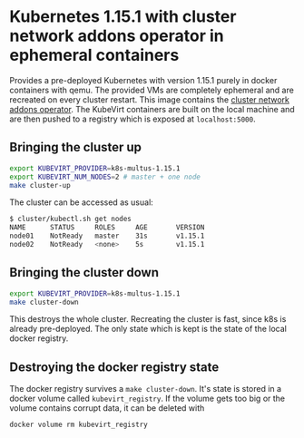 # Kubernetes 1.15.1 with cluster network addons operator in ephemeral containers

Provides a pre-deployed Kubernetes with version 1.15.1 purely in docker
containers with qemu. The provided VMs are completely ephemeral and are
recreated on every cluster restart. This image contains the
[cluster network addons operator](https://github.com/kubevirt/cluster-network-addons-operator).
The KubeVirt containers are built on the
local machine and are then pushed to a registry which is exposed at
`localhost:5000`.

## Bringing the cluster up

```bash
export KUBEVIRT_PROVIDER=k8s-multus-1.15.1
export KUBEVIRT_NUM_NODES=2 # master + one node
make cluster-up
```

The cluster can be accessed as usual:

```bash
$ cluster/kubectl.sh get nodes
NAME      STATUS     ROLES     AGE       VERSION
node01    NotReady   master    31s       v1.15.1
node02    NotReady   <none>    5s        v1.15.1
```

## Bringing the cluster down

```bash
export KUBEVIRT_PROVIDER=k8s-multus-1.15.1
make cluster-down
```

This destroys the whole cluster. Recreating the cluster is fast, since k8s is
already pre-deployed. The only state which is kept is the state of the local
docker registry.

## Destroying the docker registry state

The docker registry survives a `make cluster-down`. It's state is stored in a
docker volume called `kubevirt_registry`. If the volume gets too big or the
volume contains corrupt data, it can be deleted with

```bash
docker volume rm kubevirt_registry
```
